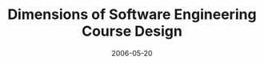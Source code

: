 ---
abstract: ''
authors:
- Mario Bernhart
- Thomas Grechenig
- Jennifer Hetzl
- Wolfgang Zuser
date: '2006-05-20'
featured: false
links:
- name: Publik
  url: https://publik.tuwien.ac.at/showentry.php?ID=140748&lang=2
publication: 'Vortrag: International Conference on Software Engineering (ICSE), Shanghai,
  China; 20.05.2006 - 28.05.2006; in: "Proceedings of the 28th International Conference
  on Software Engineering - ICSE 2006", ACM Press, (2006), S. 667 - 672'
publication_types:
- '1'
publishDate: '2006-05-20'
title: Dimensions of Software Engineering Course Design
url_pdf: ''
---